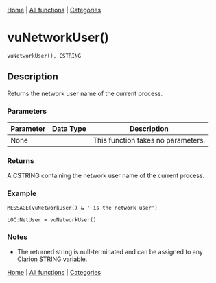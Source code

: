 [Home](../index.md) | [All functions](../all-functions.md) | [Categories](../categories/index.md)

# vuNetworkUser()

```Prototype
vuNetworkUser(), CSTRING
```


## Description
Returns the network user name of the current process.

### Parameters

| Parameter | Data Type | Description |
|-----------|-----------|-------------|
| None      |          | This function takes no parameters. |

### Returns
A CSTRING containing the network user name of the current process.

### Example

```Clarion
MESSAGE(vuNetworkUser() & ' is the network user')

LOC:NetUser = vuNetworkUser()
```

### Notes
- The returned string is null-terminated and can be assigned to any Clarion STRING variable.

[Home](../index.md) | [All functions](../all-functions.md) | [Categories](../categories/index.md)
